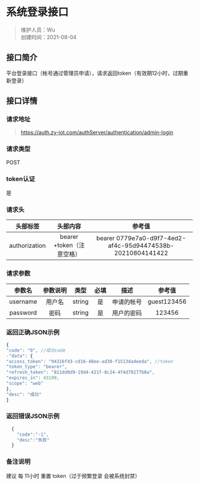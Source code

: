 # 系统登录接口
  >维护人员：Wu  
  >创建时间：2021-08-04

## 接口简介
  平台登录接口（帐号通过管理员申请），请求返回token（有效期12小时，过期重新登录）

## 接口详情
### 请求地址
   >https://auth.zy-iot.com/authServer/authentication/admin-login

### 请求类型
POST

### token认证
是

### 请求头
| 头部标签 | 头部内容 | 参考值
| :------:  | :------: | :------:
| authorization | bearer +token（注意空格）| bearer 0779e7a0-d9f7-4ed2-af4c-95d94474538b-20210804141422


### 请求参数
| 参数名 | 参数说明 | 类型 | 必填  | 描述 | 参考值 |
| :------:  | :------: | :------: | :------: | :------: | :------:
| username | 用户名 | string| 是 | 申请的帐号 | guest123456
| password | 密码 | string | 是| 用户的密码 | 123456


### 返回正确JSON示例
```js
{
"code": "0", //成功code
-"data": {
"access_token": "94316f43-cd16-48ee-ad30-f1513da4eeda", //token
"token_type": "bearer",
"refresh_token": "811dd0d9-19d4-421f-8c24-4f4d70277b0a",
"expires_in": 43199,
"scope": "web"
},
"desc": "成功"
}
  ```

### 返回错误JSON示例
```js
  {
    "code":"-1",
    "desc":"失败"
  }
  ```

### 备注说明
 建议 每 11小时 重置 token（过于频繁登录 会被系统封禁）
